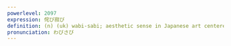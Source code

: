 ```yaml
---
powerlevel: 2097
expression: 侘び寂び
definition: (n) (uk) wabi-sabi; aesthetic sense in Japanese art centered on the acceptance of transience and imperfection
pronunciation: わびさび
---
```

